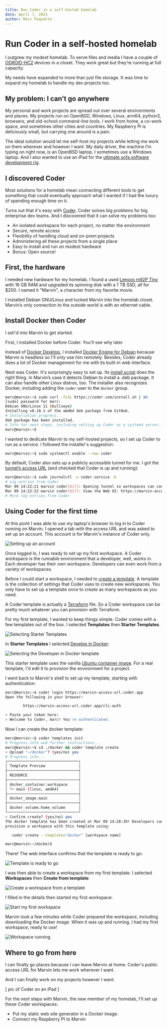 ```yaml
---
title: Run Coder in a self-hosted homelab
date: April 7, 2023
author: Marc Paquette
---
```


# Run Coder in a self-hosted homelab

I outgrew my modest homelab. To serve files and media I have a couple of [ODROID-HC2](https://ameridroid.com/products/odroid-hc2) devices in a closet. They work great but they’re running at full capacity.

My needs have expanded to more than just file storage. It was time to expand my homelab to handle my dev projects too.

## My problem: I can’t go anywhere

My personal and work projects are spread out over several environments and places. My projects run on OpenBSD, Windows, Linux, arm64, python3, browsers, and old-school command-line tools. I work from home, a co-work space, and sometimes other cities and countries. My  Raspberry Pi is deliciously small, but carrying one around is a pain.

The ideal solution would let me self-host my projects while letting me work on them wherever and however I want. My daily driver, the machine I’m typing on right now, is an OpenBSD laptop. I sometimes use a Windows laptop. And I also wanted to use an iPad for the [ultimate sofa software development
rig](https://coder.com/blog/a-guide-to-writing-code-on-an-ipad).

## I discovered Coder

Most solutions for a homelab mean connecting different tools to get something that could eventually approach what I wanted if I had the luxury of spending enough time on it.

Turns out that it's easy with [Coder](https://coder.com). Coder solves big problems for big enterprise dev teams. And I discovered that it can solve my problems too:

- An isolated workspace for each project, no matter the environment
- Secure, remote access
- Flexibility of handling cloud and on-prem projects
- Administering all these projects from a single place
- Easy to install and run on modest hardware
- Bonus: Open source!

## First, the hardware

I needed new hardware for my homelab. I found a used [Lenovo m92P Tiny](https://www.lenovo.com/il/en/desktops/thinkcentre/m-series-tiny/m92p) with 16 GB RAM and upgraded its spinning disk with a 1 TB SSD, all for $200. I named it "Marvin", a character from my favorite movie.

I installed Debian GNU/Linux and tucked Marvin into the homelab closet. Marvin’s only connection to the outside world is with an ethernet cable.

## Install Docker then Coder

I ssh'd into Marvin to get started.

First, I installed Docker before Coder. You'll see why later.

Instead of [Docker Desktop](https://www.docker.com/products/docker-desktop/), I installed [Docker Engine for Debian](https://docs.docker.com/engine/install/debian/) because Marvin is headless so I'll only use him remotely. Besides, Coder already does a lot of Docker management for me with its built-in web interface.

Next was Coder. It's surprisingly easy to set up. Its [install script](https://coder.com/docs/v2/latest/install/install.sh) does the right thing. In Marvin’s case it detects Debian to install a .deb package. It can also handle other Linux distros, too. The installer also recognizes Docker, including adding the `coder` user to the `docker` group.

```bash
marc@marvin:~$ sudo curl -fsSL https://coder.com/install.sh | sh
[sudo] password for marc: 
Debian GNU/Linux 11 (bullseye)
Installing v0.18.1 of the amd64 deb package from GitHub.
# Installation progress...
deb package has been installed.
# Info for next steps, including setting up Coder as a systemd server...
marc@marvin:~$
```

I wanted to dedicate Marvin to my self-hosted projects, so I set up Coder to run as a service. I followed the installer's suggestion:

```bash
marc@marvin:~$ sudo systemctl enable --now coder
```

By default, Coder also sets up a publicly accessible tunnel for me. I got the [tunnel’s access URL](https://coder.com/docs/v2/latest/admin/configure) (and checked that Coder is up and running):

```bash
marc@marvin:~$ sudo journalctl -u coder.service -b
# Log entries from Coder
Mar 09 14:22:21 marvin coder[617]: Opening tunnel so workspaces can connect to your deployment. For production scenarios, specify an external access URL
Mar 09 14:22:22 marvin coder[617]: View the Web UI: https://marvin-access-url.pit-1.try.coder.app
# More log entries from Coder
```

## Using Coder for the first time

At this point I was able to use my laptop's browser to log in to Coder running on Marvin. I opened a tab with the access URL and was asked to set up an account. This account is for Marvin's instance of Coder only.

![Setting up an account](./static/account-setup.png)

Once logged in, I was ready to set up my first workspace. A Coder workspace is the runnable environment that a developer, well, works in. Each developer has their own workspace. Developers can even work from a variety of workspaces.

Before I could start a workspace, I needed to [create a template](https://coder.com/docs/v2/latest/templates). A template is the collection of settings that Coder uses to create new workspaces. You only have to set up a template once to create as many workspaces as you need.

A Coder template is actually a [Terraform](https://www.terraform.io/) file. So a Coder workspace can be pretty much whatever you can provision with Terraform.

For my first template, I wanted to keep things simple. Coder comes with a few templates out of the box. I selected **Templates** then **Starter Templates**.

![Selecting Starter Templates](./static/template-starter.png)

In **Starter Templates** I selected [Develop in Docker](https://github.com/coder/coder/tree/main/examples/templates/docker):

![Selecting the Developer in Docker template](./static/template-develop-in-docker.png)

This starter template uses the vanilla [Ubuntu container image](https://hub.docker.com/_/ubuntu/). For a real template, I'd edit it to provision the environment for a project.

I went back to Marvin's shell to set up my template, starting with authentication:

```bash
marc@marvin:~$ coder login https://marvin-access-url.coder.app
Open the following in your browser:

        https://marvin-access-url.coder.app/cli-auth

> Paste your token here:
> Welcome to Coder, marc! You're authenticated.
```

Now I can create the docker template:

```bash
marc@marvin:~$ coder templates init
# Progress info and further instructions...
marc@marvin:~$ cd ./docker && coder template create
> Upload "~/docker"? (yes/no) yes
# Progress info...
┌────────────────────────────────┐
│ Template Preview               │
├────────────────────────────────┤
│ RESOURCE                       │
├────────────────────────────────┤
│ docker_container.workspace     │
│ └─ main (linux, amd64)         │
├────────────────────────────────┤
│ docker_image.main              │
├────────────────────────────────┤
│ docker_volume.home_volume      │
└────────────────────────────────┘
> Confirm create? (yes/no) yes
The docker template has been created at Mar 09 14:28:39! Developers can
provision a workspace with this template using:

   coder create --template="docker" [workspace name]

marc@marvin:~/docker$
```
There! The web interface confirms that the template is ready to go:

![Template is ready to go](./static/template-ready.png)

I was then able to create a workspace from my first template. I selected **Workspaces** then **Create from template**:

![Create a workspace from a template](./static/workspace-create.png)

I filled in the details then started my first workspace:

![Start my first workspace](./static/workspace-start.png)

Marvin took a few minutes while Coder prepared the workspace, including downloading the Docker image. When it was up and running, I had my first workspace, ready to use!

![Workspace running](./static/workspace-run.png)

## Where to go from here

I can finally go places because I can leave Marvin at home. Coder's public access URL for Marvin lets me work wherever I want.

And I can finally work on my projects however I want.

[ pic of Coder on an iPad ]

For the next steps with Marvin, the new member of my homelab, I'll set up these Coder workspaces:

- Put my static web site generator in a Docker image.
- Connect my Raspberry PI to Marvin

